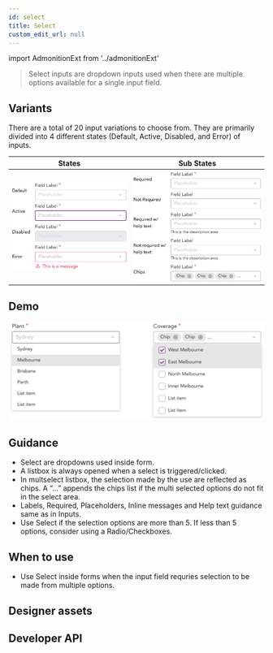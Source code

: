 ```yaml
---
id: select
title: Select
custom_edit_url: null
---
```


import AdmonitionExt from '../admonitionExt'

> Select inputs are dropdown inputs used when there are multiple options available for a single input field.


## Variants

There are a total of 20 input variations to choose from. They are primarily divided into 4 different states (Default, Active, Disabled, and Error) of inputs.

| States | Sub States|
| ---    | ---       |
| ![Select State](img/select-state.svg) | ![Select Substate](img/select-sub-state.svg) |


## Demo

![Select demo](img/select-demo.svg)


## Guidance

* Select are dropdowns used inside form. 
* A listbox is always opened when a select is triggered/clicked.
* In multselect listbox, the selection made by the use are reflected as chips. A “...” appends the chips list if the multi selected options do not fit in the select area.
* Labels, Required, Placeholders, Inline messages and Help text guidance same as in Inputs.
* Use Select if the selection options are more than 5. If less than 5 options, consider using a Radio/Checkboxes.


## When to use

* Use Select inside forms when the input field requries selection to be made from multiple options.


## Designer assets

<AdmonitionExt type="figma" url="https://www.figma.com/file/kzLxtqv6YGL0wotiqzgEo4/GEL-UI-Doc?node-id=696%3A97638" />


## Developer API

<AdmonitionExt type="vue" url="https://primefaces.org/primevue/multiselect" />